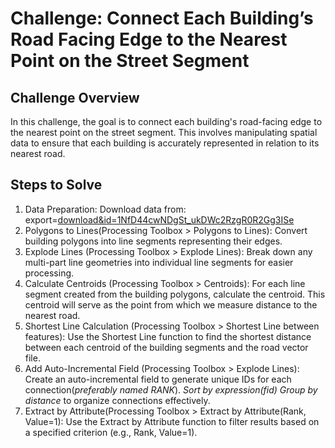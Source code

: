 # Challenge: Connect Each Building’s Road Facing Edge to the Nearest Point on the Street Segment

## Challenge Overview
In this challenge, the goal is to connect each building's road-facing edge to the nearest point on the street segment. This involves manipulating spatial data to ensure that each building is accurately represented in relation to its nearest road.

## Steps to Solve 

1. Data Preparation:
 Download data from: export=[download&id=1NfD44cwNDgSt_ukDWc2RzgR0R2Gg3ISe](https://drive.google.com/uc?export=download&id=1NfD44cwNDgSt_ukDWc2RzgR0R2Gg3ISe)
2. Polygons to Lines(Processing Toolbox > Polygons to Lines): Convert building polygons into line segments representing their edges.
3. Explode Lines (Processing Toolbox > Explode Lines): Break down any multi-part line geometries into individual line segments for easier processing.
4. Calculate Centroids (Processing Toolbox > Centroids):
 For each line segment created from the building polygons, calculate the centroid. This centroid will serve as the point from 
 which we measure distance to the nearest road.
5. Shortest Line Calculation (Processing Toolbox > Shortest Line between features):
 Use the Shortest Line function to find the shortest distance between each centroid of the building segments and the road vector file.
6. Add Auto-Incremental Field (Processing Toolbox > Explode Lines):
 Create an auto-incremental field to generate unique IDs for each connection(_preferably named RANK_).
_Sort by expression(fid)_
 _Group by distance_ to organize connections effectively.
8. Extract by Attribute(Processing Toolbox > Extract by Attribute(Rank, Value=1):
 Use the Extract by Attribute function to filter results based on a specified criterion (e.g., Rank, Value=1).

